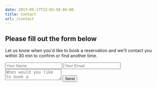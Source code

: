```yaml
---
date: 2017-05-17T13:03:58-04:00
title: Contact
url: /contact
---
```


## Please fill out the form below

Let us know when you'd like to book a reservation and we'll contact you within 30 min to confirm or find another time.

<form name="contact">
  <input type="text" placeholder="Your Name" name="name">
  <input type="email" placeholder="Your Email" name="email">
  <textarea name="message" placeholder="When would you like to book a reservation?"></textarea>
  <button>Send</button>
</form>
